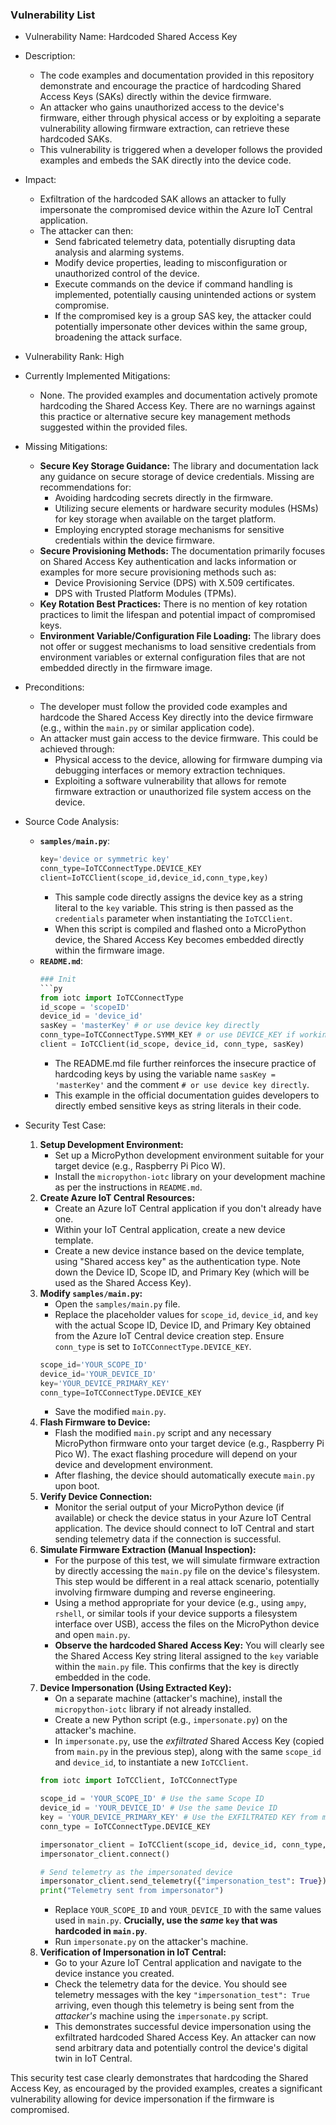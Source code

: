 ### Vulnerability List

- Vulnerability Name: Hardcoded Shared Access Key
- Description:
    - The code examples and documentation provided in this repository demonstrate and encourage the practice of hardcoding Shared Access Keys (SAKs) directly within the device firmware.
    - An attacker who gains unauthorized access to the device's firmware, either through physical access or by exploiting a separate vulnerability allowing firmware extraction, can retrieve these hardcoded SAKs.
    - This vulnerability is triggered when a developer follows the provided examples and embeds the SAK directly into the device code.
- Impact:
    - Exfiltration of the hardcoded SAK allows an attacker to fully impersonate the compromised device within the Azure IoT Central application.
    - The attacker can then:
        - Send fabricated telemetry data, potentially disrupting data analysis and alarming systems.
        - Modify device properties, leading to misconfiguration or unauthorized control of the device.
        - Execute commands on the device if command handling is implemented, potentially causing unintended actions or system compromise.
        - If the compromised key is a group SAS key, the attacker could potentially impersonate other devices within the same group, broadening the attack surface.
- Vulnerability Rank: High
- Currently Implemented Mitigations:
    - None. The provided examples and documentation actively promote hardcoding the Shared Access Key. There are no warnings against this practice or alternative secure key management methods suggested within the provided files.
- Missing Mitigations:
    - **Secure Key Storage Guidance:** The library and documentation lack any guidance on secure storage of device credentials. Missing are recommendations for:
        - Avoiding hardcoding secrets directly in the firmware.
        - Utilizing secure elements or hardware security modules (HSMs) for key storage when available on the target platform.
        - Employing encrypted storage mechanisms for sensitive credentials within the device firmware.
    - **Secure Provisioning Methods:** The documentation primarily focuses on Shared Access Key authentication and lacks information or examples for more secure provisioning methods such as:
        - Device Provisioning Service (DPS) with X.509 certificates.
        - DPS with Trusted Platform Modules (TPMs).
    - **Key Rotation Best Practices:** There is no mention of key rotation practices to limit the lifespan and potential impact of compromised keys.
    - **Environment Variable/Configuration File Loading:**  The library does not offer or suggest mechanisms to load sensitive credentials from environment variables or external configuration files that are not embedded directly in the firmware image.
- Preconditions:
    - The developer must follow the provided code examples and hardcode the Shared Access Key directly into the device firmware (e.g., within the `main.py` or similar application code).
    - An attacker must gain access to the device firmware. This could be achieved through:
        - Physical access to the device, allowing for firmware dumping via debugging interfaces or memory extraction techniques.
        - Exploiting a software vulnerability that allows for remote firmware extraction or unauthorized file system access on the device.
- Source Code Analysis:
    - **`samples/main.py`**:
        ```python
        key='device or symmetric key'
        conn_type=IoTCConnectType.DEVICE_KEY
        client=IoTCClient(scope_id,device_id,conn_type,key)
        ```
        - This sample code directly assigns the device key as a string literal to the `key` variable. This string is then passed as the `credentials` parameter when instantiating the `IoTCClient`.
        - When this script is compiled and flashed onto a MicroPython device, the Shared Access Key becomes embedded directly within the firmware image.
    - **`README.md`**:
        ```python
        ### Init
        ```py
        from iotc import IoTCConnectType
        id_scope = 'scopeID'
        device_id = 'device_id'
        sasKey = 'masterKey' # or use device key directly
        conn_type=IoTCConnectType.SYMM_KEY # or use DEVICE_KEY if working with device keys
        client = IoTCClient(id_scope, device_id, conn_type, sasKey)
        ```
        - The README.md file further reinforces the insecure practice of hardcoding keys by using the variable name `sasKey = 'masterKey'` and the comment `# or use device key directly`.
        - This example in the official documentation guides developers to directly embed sensitive keys as string literals in their code.

- Security Test Case:
    1. **Setup Development Environment:**
        - Set up a MicroPython development environment suitable for your target device (e.g., Raspberry Pi Pico W).
        - Install the `micropython-iotc` library on your development machine as per the instructions in `README.md`.
    2. **Create Azure IoT Central Resources:**
        - Create an Azure IoT Central application if you don't already have one.
        - Within your IoT Central application, create a new device template.
        - Create a new device instance based on the device template, using "Shared access key" as the authentication type. Note down the Device ID, Scope ID, and Primary Key (which will be used as the Shared Access Key).
    3. **Modify `samples/main.py`:**
        - Open the `samples/main.py` file.
        - Replace the placeholder values for `scope_id`, `device_id`, and `key` with the actual Scope ID, Device ID, and Primary Key obtained from the Azure IoT Central device creation step. Ensure `conn_type` is set to `IoTCConnectType.DEVICE_KEY`.
        ```python
        scope_id='YOUR_SCOPE_ID'
        device_id='YOUR_DEVICE_ID'
        key='YOUR_DEVICE_PRIMARY_KEY'
        conn_type=IoTCConnectType.DEVICE_KEY
        ```
        - Save the modified `main.py`.
    4. **Flash Firmware to Device:**
        - Flash the modified `main.py` script and any necessary MicroPython firmware onto your target device (e.g., Raspberry Pi Pico W). The exact flashing procedure will depend on your device and development environment.
        - After flashing, the device should automatically execute `main.py` upon boot.
    5. **Verify Device Connection:**
        - Monitor the serial output of your MicroPython device (if available) or check the device status in your Azure IoT Central application. The device should connect to IoT Central and start sending telemetry data if the connection is successful.
    6. **Simulate Firmware Extraction (Manual Inspection):**
        - For the purpose of this test, we will simulate firmware extraction by directly accessing the `main.py` file on the device's filesystem. This step would be different in a real attack scenario, potentially involving firmware dumping and reverse engineering.
        - Using a method appropriate for your device (e.g., using `ampy`, `rshell`, or similar tools if your device supports a filesystem interface over USB), access the files on the MicroPython device and open `main.py`.
        - **Observe the hardcoded Shared Access Key:**  You will clearly see the Shared Access Key string literal assigned to the `key` variable within the `main.py` file. This confirms that the key is directly embedded in the code.
    7. **Device Impersonation (Using Extracted Key):**
        - On a separate machine (attacker's machine), install the `micropython-iotc` library if not already installed.
        - Create a new Python script (e.g., `impersonate.py`) on the attacker's machine.
        - In `impersonate.py`, use the *exfiltrated* Shared Access Key (copied from `main.py` in the previous step), along with the same `scope_id` and `device_id`, to instantiate a new `IoTCClient`.
        ```python
        from iotc import IoTCClient, IoTCConnectType

        scope_id = 'YOUR_SCOPE_ID' # Use the same Scope ID
        device_id = 'YOUR_DEVICE_ID' # Use the same Device ID
        key = 'YOUR_DEVICE_PRIMARY_KEY' # Use the EXFILTRATED KEY from main.py
        conn_type = IoTCConnectType.DEVICE_KEY

        impersonator_client = IoTCClient(scope_id, device_id, conn_type, key)
        impersonator_client.connect()

        # Send telemetry as the impersonated device
        impersonator_client.send_telemetry({"impersonation_test": True})
        print("Telemetry sent from impersonator")

        ```
        - Replace `YOUR_SCOPE_ID` and `YOUR_DEVICE_ID` with the same values used in `main.py`. **Crucially, use the *same* `key` that was hardcoded in `main.py`**.
        - Run `impersonate.py` on the attacker's machine.
    8. **Verification of Impersonation in IoT Central:**
        - Go to your Azure IoT Central application and navigate to the device instance you created.
        - Check the telemetry data for the device. You should see telemetry messages with the key `"impersonation_test": True` arriving, even though this telemetry is being sent from the *attacker's* machine using the `impersonate.py` script.
        - This demonstrates successful device impersonation using the exfiltrated hardcoded Shared Access Key. An attacker can now send arbitrary data and potentially control the device's digital twin in IoT Central.

This security test case clearly demonstrates that hardcoding the Shared Access Key, as encouraged by the provided examples, creates a significant vulnerability allowing for device impersonation if the firmware is compromised.